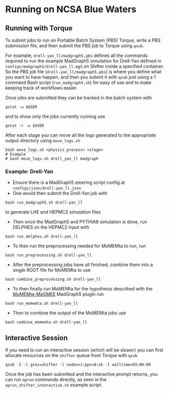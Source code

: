 # Running on NCSA Blue Waters

## Running with Torque

To submit jobs to run on Portable Batch System (PBS) Torque, write a PBS submission file, and then submit the PBS job to Torque using `qsub`.

For example, `drell-yan_ll/madgraph5.pbs` defines all the commands required to run the example MadGraph5 simulation for Drell-Yan defined in `configs/madgraph5/drell-yan_ll.mg5` on Shifter inside a specified container.
So the PBS job file (`drell-yan_ll/madgraph5.pbs`) is where you define what you want to have happen, and then you submit it with `qsub` just using a 1 command Bash script (`run_madgraph5.sh`) for easy of use and to make keeping track of workflows easier.

Once jobs are submitted they can be tracked in the batch system with

```console
qstat -u $USER
```

and to show only the jobs currently running use

```console
qstat -r -u $USER
```

After each stage you can move all the logs generated to the appropriate output directory using `move_logs.sh`

```console
bash move_logs.sh <physics_process> <stage>
# Example
# bash move_logs.sh drell_yan_ll madgraph
```

### Example: Drell-Yan

* Ensure there is a MadGraph5 steering script config at `configs/json/drell-yan_ll.json`
* One would then submit the Drell-Yan job with

```console
bash run_madgraph5.sh drell-yan_ll
```

to generate LHE and HEPMC2 simulation files

* Then once the MadGraph5 and PYTHIA8 simulation is done, run DELPHES on the HEPMC2 input with

```console
bash run_delphes.sh drell-yan_ll
```

* To then run the preprocessing needed for MoMEMta to run, run

```console
bash run_preprocessing.sh drell-yan_ll
```

* After the preprocessing jobs have all finished, combine them into a single ROOT file for MoMEMta to use

```console
bash combine_preprocessing.sh drell-yan_ll
```

* To then finally run MoMEMta for the hypothesis described with the [MoMEMta-MaGMEE](https://github.com/MoMEMta/MoMEMta-MaGMEE) MadGraph5 plugin run

```console
bash run_momemta.sh drell-yan_ll
```

* Then to combine the output of the MoMEMta jobs use

```console
bash combine_momemta.sh drell-yan_ll
```

## Interactive Session

If you need to run an interactive session (which will be slower) you can first allocate resources on the `shifter` queue from Torque with `qsub`

```console
qsub -I -l gres=shifter -l nodes=1:ppn=8:xk -l walltime=03:00:00
```

Once the job has been submitted and the interactive prompt returns, you can run `aprun` commands directly, as seen in the `aprun_shifter_interactive.sh` example script.
